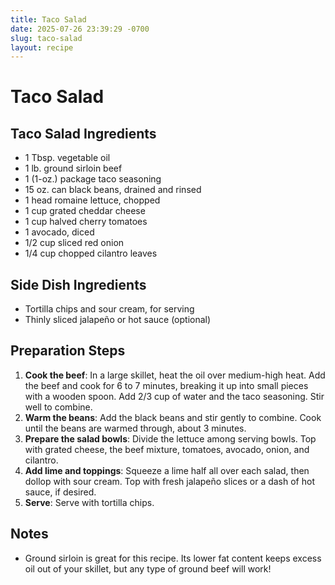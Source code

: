 ```yaml
---
title: Taco Salad
date: 2025-07-26 23:39:29 -0700
slug: taco-salad
layout: recipe
---
```


# Taco Salad

## Taco Salad Ingredients
- 1 Tbsp. vegetable oil
- 1 lb. ground sirloin beef
- 1 (1-oz.) package taco seasoning
- 15 oz. can black beans, drained and rinsed
- 1 head romaine lettuce, chopped
- 1 cup grated cheddar cheese
- 1 cup halved cherry tomatoes
- 1 avocado, diced
- 1/2 cup sliced red onion
- 1/4 cup chopped cilantro leaves

## Side Dish Ingredients
- Tortilla chips and sour cream, for serving
- Thinly sliced jalapeño or hot sauce (optional)

## Preparation Steps
1. **Cook the beef**: In a large skillet, heat the oil over medium-high heat. Add the beef and cook for 6 to 7 minutes, breaking it up into small pieces with a wooden spoon. Add 2/3 cup of water and the taco seasoning. Stir well to combine.
2. **Warm the beans**: Add the black beans and stir gently to combine. Cook until the beans are warmed through, about 3 minutes.
3. **Prepare the salad bowls**: Divide the lettuce among serving bowls. Top with grated cheese, the beef mixture, tomatoes, avocado, onion, and cilantro.
4. **Add lime and toppings**: Squeeze a lime half all over each salad, then dollop with sour cream. Top with fresh jalapeño slices or a dash of hot sauce, if desired.
5. **Serve**: Serve with tortilla chips.

## Notes
- Ground sirloin is great for this recipe. Its lower fat content keeps excess oil out of your skillet, but any type of ground beef will work!
